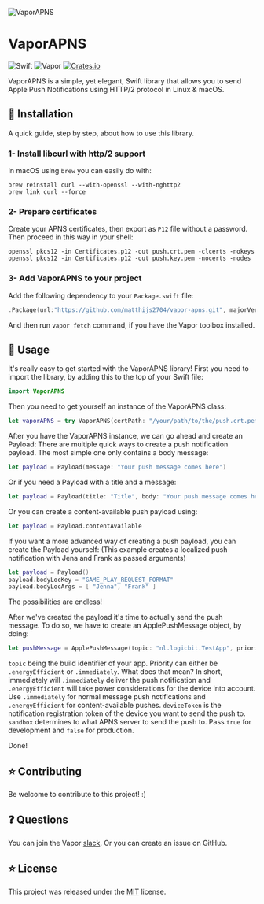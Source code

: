 ![VaporAPNS](https://cloud.githubusercontent.com/assets/4346200/19014987/344c5014-87fb-11e6-8727-3a687117c17e.png)

# VaporAPNS

![Swift](http://img.shields.io/badge/swift-3.0-brightgreen.svg)
![Vapor](https://img.shields.io/badge/Vapor-1.0-green.svg)
[![Crates.io](https://img.shields.io/crates/l/rustc-serialize.svg?maxAge=2592000)]()

VaporAPNS is a simple, yet elegant, Swift library that allows you to send Apple Push Notifications using HTTP/2 protocol in Linux & macOS.

## 🔧 Installation

A quick guide, step by step, about how to use this library.

### 1- Install libcurl with http/2 support

In macOS using `brew` you can easily do with:

```shell
brew reinstall curl --with-openssl --with-nghttp2
brew link curl --force
```

### 2- Prepare certificates

Create your APNS certificates, then export as `P12` file without a password. Then proceed in this way in your shell:

```shell
openssl pkcs12 -in Certificates.p12 -out push.crt.pem -clcerts -nokeys
openssl pkcs12 -in Certificates.p12 -out push.key.pem -nocerts -nodes
```

### 3- Add VaporAPNS to your project

Add the following dependency to your `Package.swift` file:

```swift
.Package(url:"https://github.com/matthijs2704/vapor-apns.git", majorVersion: 0, minor: 1)
```

And then run `vapor fetch` command, if you have the Vapor toolbox installed.

## 🚀 Usage

It's really easy to get started with the VaporAPNS library! First you need to import the library, by adding this to the top of your Swift file:
```swift
import VaporAPNS
```

Then you need to get yourself an instance of the VaporAPNS class:
```swift
let vaporAPNS = try VaporAPNS(certPath: "/your/path/to/the/push.crt.pem", keyPath: "/your/path/to/the/push.key.pem")
```

After you have the VaporAPNS instance, we can go ahead and create an Payload:
There are multiple quick ways to create a push notification payload. The most simple one only contains a body message:
```swift
let payload = Payload(message: "Your push message comes here")
```
Or if you need a Payload with a title and a message:
```swift
let payload = Payload(title: "Title", body: "Your push message comes here")
```
Or you can create a content-available push payload using:
```swift
let payload = Payload.contentAvailable
```

If you want a more advanced way of creating a push payload, you can create the Payload yourself:
(This example creates a localized push notification with Jena and Frank as passed arguments)
```swift
let payload = Payload()
payload.bodyLocKey = "GAME_PLAY_REQUEST_FORMAT"
payload.bodyLocArgs = [ "Jenna", "Frank" ]
```
The possibilities are endless!


After we've created the payload it's time to actually send the push message. To do so, we have to create an ApplePushMessage object, by doing:
```swift
let pushMessage = ApplePushMessage(topic: "nl.logicbit.TestApp", priority: .immediately, payload: payload, deviceToken: "488681b8e30e6722012aeb88f485c823b9be15c42e6cc8db1550a8f1abb590d7", sandbox: true)
```
`topic` being the build identifier of your app. 
Priority can either be `.energyEfficient` or `.immediately`. What does that mean? In short, immediately will `.immediately` deliver the push notification and `.energyEfficient` will take power considerations for the device into account. Use `.immediately` for normal message push notifications and `.energyEfficient` for content-available pushes.
`deviceToken` is the notification registration token of the device you want to send the push to.
`sandbox` determines to what APNS server to send the push to. Pass `true` for development and `false` for production.

Done!
## ⭐ Contributing

Be welcome to contribute to this project! :)

## ❓ Questions

You can join the Vapor [slack](http://vapor.team). Or you can create an issue on GitHub.

## ⭐ License

This project was released under the [MIT](LICENSE.md) license.
